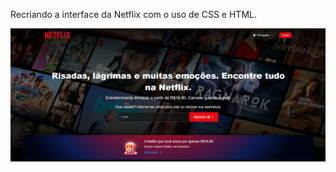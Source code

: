 
Recriando a interface da Netflix com o uso de CSS e HTML.

<img src="netflix.png" alt="exemplo imagem">
